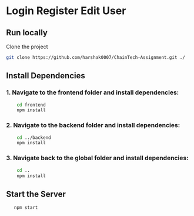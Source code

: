 # Login Register Edit User

## Run locally

Clone the project

```bash
git clone https://github.com/harshak0007/ChainTech-Assignment.git ./
```

## Install Dependencies

### 1. Navigate to the frontend folder and install dependencies:

```bash
    cd frontend
    npm install
```

### 2. Navigate to the backend folder and install dependencies:

```bash
    cd ../backend
    npm install
```

### 3. Navigate back to the global folder and install dependencies:

```bash
    cd ..
    npm install
```

## Start the Server

```bash
   npm start
```
